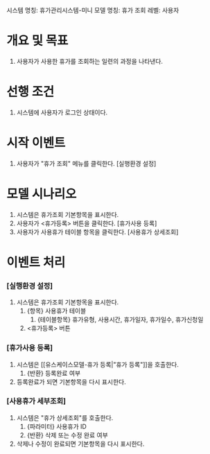 시스템 명칭: 휴가관리시스템-미니
모델 명칭:  휴가 조회
레벨: 사용자

# 개요 및 목표
1. 사용자가 사용한 휴가를 조회하는 일련의 과정을 나타낸다.

# 선행 조건
1. 시스템에 사용자가 로그인 상태이다.

# 시작 이벤트
1. 사용자가 "휴가 조회" 메뉴를 클릭한다. [실행환경 설정]

# 모델 시나리오
1. 시스템은 휴가조회 기본항목을 표시한다.
2. 사용자가 <휴가등록> 버튼을 클릭한다. [휴가사용 등록]
3. 사용자가 사용휴가 테이블 항목을 클릭한다. [사용휴가 상세조회]

# 이벤트 처리

### [실행환경 설정]
1. 시스템은 휴가조회 기본항목을 표시한다.
	1. {항목} 사용휴가 테이블
		1. {테이블항목} 휴가유형, 사용시간, 휴가일자, 휴가일수, 휴가신청일
	2. <휴가등록> 버튼

### [휴가사용 등록]
1. 시스템은 [[유스케이스모델-휴가 등록|"휴가 등록"]]을 호출한다.
	1. {반환} 등록완료 여부
2. 등록완료가 되면 기본항목을 다시 표시한다.

### [사용휴가 세부조회]
1. 시스템은 "휴가 상세조회"를 호출한다.
	1. {파라미터} 사용휴가 ID
	2. {반환} 삭제 또는 수정 완료 여부
2. 삭제나 수정이 완료되면 기본항목을 다시 표시한다.